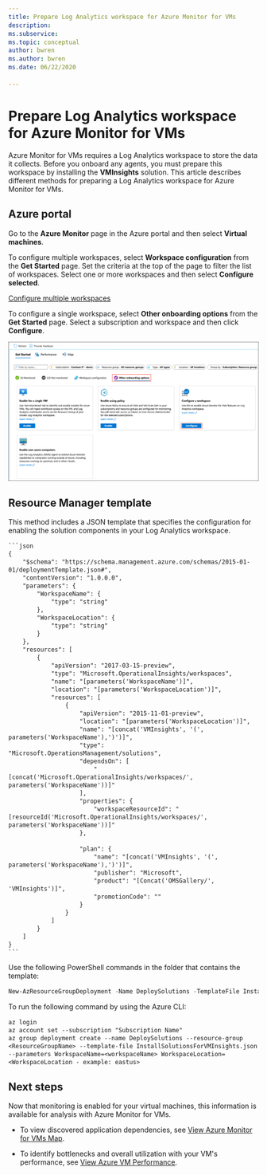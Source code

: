 ```yaml
---
title: Prepare Log Analytics workspace for Azure Monitor for VMs
description: 
ms.subservice:
ms.topic: conceptual
author: bwren
ms.author: bwren
ms.date: 06/22/2020

---
```


# Prepare Log Analytics workspace for Azure Monitor for VMs
Azure Monitor for VMs requires a Log Analytics workspace to store the data it collects. Before you onboard any agents, you must prepare this workspace by installing the **VMInsights** solution. This article describes different methods for preparing a Log Analytics workspace for Azure Monitor for VMs.

## Azure portal
Go to the **Azure Monitor** page in the Azure portal and then select **Virtual machines**. 

To configure multiple workspaces, select **Workspace configuration** from the **Get Started** page. Set the criteria at the top of the page to filter the list of workspaces. Select one or more workspaces and then select **Configure selected**.

[Configure multiple workspaces]()

To configure a single workspace, select **Other onboarding options** from the **Get Started** page. Select a subscription and workspace and then click **Configure**.

![Configure workspace](media/vminsights-enable-at-scale-policy/configure-workspace.png)


## Resource Manager template
This method includes a JSON template that specifies the configuration for enabling the solution components in your Log Analytics workspace.


    ```json
    {
        "$schema": "https://schema.management.azure.com/schemas/2015-01-01/deploymentTemplate.json#",
        "contentVersion": "1.0.0.0",
        "parameters": {
            "WorkspaceName": {
                "type": "string"
            },
            "WorkspaceLocation": {
                "type": "string"
            }
        },
        "resources": [
            {
                "apiVersion": "2017-03-15-preview",
                "type": "Microsoft.OperationalInsights/workspaces",
                "name": "[parameters('WorkspaceName')]",
                "location": "[parameters('WorkspaceLocation')]",
                "resources": [
                    {
                        "apiVersion": "2015-11-01-preview",
                        "location": "[parameters('WorkspaceLocation')]",
                        "name": "[concat('VMInsights', '(', parameters('WorkspaceName'),')')]",
                        "type": "Microsoft.OperationsManagement/solutions",
                        "dependsOn": [
                            "[concat('Microsoft.OperationalInsights/workspaces/', parameters('WorkspaceName'))]"
                        ],
                        "properties": {
                            "workspaceResourceId": "[resourceId('Microsoft.OperationalInsights/workspaces/', parameters('WorkspaceName'))]"
                        },

                        "plan": {
                            "name": "[concat('VMInsights', '(', parameters('WorkspaceName'),')')]",
                            "publisher": "Microsoft",
                            "product": "[Concat('OMSGallery/', 'VMInsights')]",
                            "promotionCode": ""
                        }
                    }
                ]
            }
        ]
    }
    ```

Use the following PowerShell commands in the folder that contains the template:

```powershell
New-AzResourceGroupDeployment -Name DeploySolutions -TemplateFile InstallSolutionsForVMInsights.json -ResourceGroupName <ResourceGroupName> -WorkspaceName <WorkspaceName> -WorkspaceLocation <WorkspaceLocation - example: eastus>
```

To run the following command by using the Azure CLI:

```azurecli
az login
az account set --subscription "Subscription Name"
az group deployment create --name DeploySolutions --resource-group <ResourceGroupName> --template-file InstallSolutionsForVMInsights.json --parameters WorkspaceName=<workspaceName> WorkspaceLocation=<WorkspaceLocation - example: eastus>
```


## Next steps

Now that monitoring is enabled for your virtual machines, this information is available for analysis with Azure Monitor for VMs.

- To view discovered application dependencies, see [View Azure Monitor for VMs Map](vminsights-maps.md).

- To identify bottlenecks and overall utilization with your VM's performance, see [View Azure VM Performance](vminsights-performance.md).
